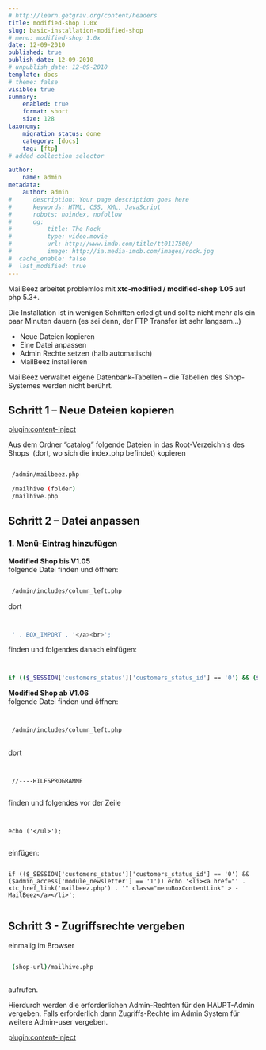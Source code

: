 ```yaml
---
# http://learn.getgrav.org/content/headers
title: modified-shop 1.0x
slug: basic-installation-modified-shop
# menu: modified-shop 1.0x
date: 12-09-2010
published: true
publish_date: 12-09-2010
# unpublish_date: 12-09-2010
template: docs
# theme: false
visible: true
summary:
    enabled: true
    format: short
    size: 128
taxonomy:
    migration_status: done
    category: [docs]
    tag: [ftp]
# added collection selector

author:
    name: admin
metadata:
    author: admin
#      description: Your page description goes here
#      keywords: HTML, CSS, XML, JavaScript
#      robots: noindex, nofollow
#      og:
#          title: The Rock
#          type: video.movie
#          url: http://www.imdb.com/title/tt0117500/
#          image: http://ia.media-imdb.com/images/rock.jpg
#  cache_enable: false
#  last_modified: true
---
```


MailBeez arbeitet problemlos mit **xtc-modified / modified-shop 1.05** auf php 5.3+.

Die Installation ist in wenigen Schritten erledigt und sollte nicht mehr als ein paar Minuten dauern (es sei denn, der FTP Transfer ist sehr langsam…)

- Neue Dateien kopieren
- Eine Datei anpassen
- Admin Rechte setzen (halb automatisch)
- MailBeez installieren

MailBeez verwaltet eigene Datenbank-Tabellen – die Tabellen des Shop-Systemes werden nicht berührt.

## Schritt 1 – Neue Dateien kopieren

[plugin:content-inject](/content_blocks/download_installer)


Aus dem Ordner “catalog” folgende Dateien in das Root-Verzeichnis des Shops  (dort, wo sich die index.php befindet) kopieren

```bash

 /admin/mailbeez.php

 /mailhive (folder)
 /mailhive.php

```

## Schritt 2 – Datei anpassen

### 1. Menü-Eintrag hinzufügen

**Modified Shop bis V1.05**  
 folgende Datei finden und öffnen:

 
```bash

 /admin/includes/column_left.php


```

dort

```bash


 ' . BOX_IMPORT . '</a><br>';


```

finden und folgendes danach einfügen:

```bash


if (($_SESSION['customers_status']['customers_status_id'] == '0') && ($admin_access['module_newsletter'] == '1')) echo '<li><a href="' . xtc_href_link('mailbeez.php') . '" class="menuBoxContentLink" > -MailBeez</a></li>';


```

**Modified Shop ab V1.06**  
 folgende Datei finden und öffnen:

```bash


 /admin/includes/column_left.php
 

```


dort

```


 //----HILFSPROGRAMME


```

finden und folgendes vor der Zeile


```
 
 
echo ('</ul>');


```


einfügen:


```

if (($_SESSION['customers_status']['customers_status_id'] == '0') && ($admin_access['module_newsletter'] == '1')) echo '<li><a href="' . xtc_href_link('mailbeez.php') . '" class="menuBoxContentLink" > -MailBeez</a></li>';


```

## Schritt 3 - Zugriffsrechte vergeben

einmalig im Browser

```bash

 (shop-url)/mailhive.php
 

```

aufrufen.

Hierdurch werden die erforderlichen Admin-Rechten für den HAUPT-Admin vergeben.
Falls erforderlich dann Zugriffs-Rechte im Admin System für weitere Admin-user vergeben.

[plugin:content-inject](/content_blocks/run_installer)
